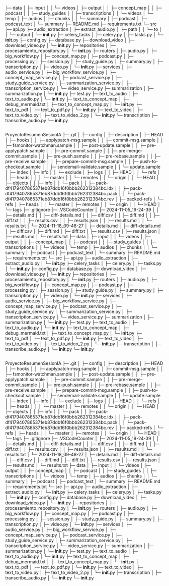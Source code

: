 ├─ data
│  ├─ input
│  │  └─ videos
│  ├─ output
│  │  ├─ concept_map
│  │  ├─ podcast
│  │  ├─ study_guides
│  │  ├─ transcriptions
│  │  └─ videos
│  └─ temp
│     ├─ audios
│     ├─ chunks
│     │  └─ summary
│     ├─ podcast
│     ├─ podcast_text
│     └─ summary
├─ README.md
├─ requirements.txt
└─ src
   ├─ api.py
   ├─ audio_extraction
   │  ├─ extract_audio.py
   │  ├─ path
   │  │  └─ to
   │  │     └─ output
   │  └─ __init__.py
   ├─ celery_tasks
   │  ├─ celery.py
   │  ├─ tasks.py
   │  └─ __init__.py
   ├─ config.py
   ├─ database.py
   ├─ download_video
   │  ├─ download_video.py
   │  └─ __init__.py
   ├─ repositories
   │  ├─ procesamiento_repository.py
   │  └─ __init__.py
   ├─ routers
   │  ├─ audio.py
   │  ├─ big_workflow.py
   │  ├─ concept_map.py
   │  ├─ podcast.py
   │  ├─ processing.py
   │  ├─ session.py
   │  ├─ study_guide.py
   │  ├─ summary.py
   │  ├─ transcription.py
   │  ├─ video.py
   │  └─ __init__.py
   ├─ services
   │  ├─ audio_service.py
   │  ├─ big_workflow_service.py
   │  ├─ concept_map_service.py
   │  ├─ podcast_service.py
   │  ├─ study_guide_service.py
   │  ├─ summarization_service.py
   │  ├─ transcription_service.py
   │  └─ video_service.py
   ├─ summarization
   │  ├─ summarization.py
   │  └─ __init__.py
   ├─ test.py
   ├─ text_to_audio
   │  ├─ text_to_audio.py
   │  └─ __init__.py
   ├─ text_to_concept_map
   │  ├─ debug_mermaid.txt
   │  ├─ text_to_concept_map.py
   │  └─ __init__.py
   ├─ text_to_pdf
   │  ├─ text_to_pdf.py
   │  └─ __init__.py
   ├─ text_to_video
   │  ├─ text_to_video.py
   │  ├─ text_to_video_2.py
   │  └─ __init__.py
   └─ transcription
      ├─ transcribe_audio.py
      └─ __init__.py

```
```
ProyectoResumenSesionIA
├─ .git
│  ├─ config
│  ├─ description
│  ├─ HEAD
│  ├─ hooks
│  │  ├─ applypatch-msg.sample
│  │  ├─ commit-msg.sample
│  │  ├─ fsmonitor-watchman.sample
│  │  ├─ post-update.sample
│  │  ├─ pre-applypatch.sample
│  │  ├─ pre-commit.sample
│  │  ├─ pre-merge-commit.sample
│  │  ├─ pre-push.sample
│  │  ├─ pre-rebase.sample
│  │  ├─ pre-receive.sample
│  │  ├─ prepare-commit-msg.sample
│  │  ├─ push-to-checkout.sample
│  │  ├─ sendemail-validate.sample
│  │  └─ update.sample
│  ├─ index
│  ├─ info
│  │  └─ exclude
│  ├─ logs
│  │  ├─ HEAD
│  │  └─ refs
│  │     ├─ heads
│  │     │  └─ master
│  │     └─ remotes
│  │        └─ origin
│  │           └─ HEAD
│  ├─ objects
│  │  ├─ info
│  │  └─ pack
│  │     ├─ pack-df4179407865371eb87ddb16f0bbb262312384bc.idx
│  │     ├─ pack-df4179407865371eb87ddb16f0bbb262312384bc.pack
│  │     └─ pack-df4179407865371eb87ddb16f0bbb262312384bc.rev
│  ├─ packed-refs
│  └─ refs
│     ├─ heads
│     │  └─ master
│     ├─ remotes
│     │  └─ origin
│     │     └─ HEAD
│     └─ tags
├─ .gitignore
├─ .VSCodeCounter
│  ├─ 2024-11-05_19-24-39
│  │  ├─ details.md
│  │  ├─ diff-details.md
│  │  ├─ diff.csv
│  │  ├─ diff.md
│  │  ├─ diff.txt
│  │  ├─ results.csv
│  │  ├─ results.json
│  │  ├─ results.md
│  │  └─ results.txt
│  └─ 2024-11-18_09-48-27
│     ├─ details.md
│     ├─ diff-details.md
│     ├─ diff.csv
│     ├─ diff.md
│     ├─ diff.txt
│     ├─ results.csv
│     ├─ results.json
│     ├─ results.md
│     └─ results.txt
├─ data
│  ├─ input
│  │  └─ videos
│  ├─ output
│  │  ├─ concept_map
│  │  ├─ podcast
│  │  ├─ study_guides
│  │  ├─ transcriptions
│  │  └─ videos
│  └─ temp
│     ├─ audios
│     ├─ chunks
│     │  └─ summary
│     ├─ podcast
│     ├─ podcast_text
│     └─ summary
├─ README.md
├─ requirements.txt
└─ src
   ├─ api.py
   ├─ audio_extraction
   │  ├─ extract_audio.py
   │  └─ __init__.py
   ├─ celery_tasks
   │  ├─ celery.py
   │  ├─ tasks.py
   │  └─ __init__.py
   ├─ config.py
   ├─ database.py
   ├─ download_video
   │  ├─ download_video.py
   │  └─ __init__.py
   ├─ repositories
   │  ├─ procesamiento_repository.py
   │  └─ __init__.py
   ├─ routers
   │  ├─ audio.py
   │  ├─ big_workflow.py
   │  ├─ concept_map.py
   │  ├─ podcast.py
   │  ├─ processing.py
   │  ├─ session.py
   │  ├─ study_guide.py
   │  ├─ summary.py
   │  ├─ transcription.py
   │  ├─ video.py
   │  └─ __init__.py
   ├─ services
   │  ├─ audio_service.py
   │  ├─ big_workflow_service.py
   │  ├─ concept_map_service.py
   │  ├─ podcast_service.py
   │  ├─ study_guide_service.py
   │  ├─ summarization_service.py
   │  ├─ transcription_service.py
   │  └─ video_service.py
   ├─ summarization
   │  ├─ summarization.py
   │  └─ __init__.py
   ├─ test.py
   ├─ text_to_audio
   │  ├─ text_to_audio.py
   │  └─ __init__.py
   ├─ text_to_concept_map
   │  ├─ debug_mermaid.txt
   │  ├─ text_to_concept_map.py
   │  └─ __init__.py
   ├─ text_to_pdf
   │  ├─ text_to_pdf.py
   │  └─ __init__.py
   ├─ text_to_video
   │  ├─ text_to_video.py
   │  ├─ text_to_video_2.py
   │  └─ __init__.py
   ├─ transcription
   │  ├─ transcribe_audio.py
   │  └─ __init__.py
   └─ __init__.py

```
```
ProyectoResumenSesionIA
├─ .git
│  ├─ config
│  ├─ description
│  ├─ HEAD
│  ├─ hooks
│  │  ├─ applypatch-msg.sample
│  │  ├─ commit-msg.sample
│  │  ├─ fsmonitor-watchman.sample
│  │  ├─ post-update.sample
│  │  ├─ pre-applypatch.sample
│  │  ├─ pre-commit.sample
│  │  ├─ pre-merge-commit.sample
│  │  ├─ pre-push.sample
│  │  ├─ pre-rebase.sample
│  │  ├─ pre-receive.sample
│  │  ├─ prepare-commit-msg.sample
│  │  ├─ push-to-checkout.sample
│  │  ├─ sendemail-validate.sample
│  │  └─ update.sample
│  ├─ index
│  ├─ info
│  │  └─ exclude
│  ├─ logs
│  │  ├─ HEAD
│  │  └─ refs
│  │     ├─ heads
│  │     │  └─ master
│  │     └─ remotes
│  │        └─ origin
│  │           └─ HEAD
│  ├─ objects
│  │  ├─ info
│  │  └─ pack
│  │     ├─ pack-df4179407865371eb87ddb16f0bbb262312384bc.idx
│  │     ├─ pack-df4179407865371eb87ddb16f0bbb262312384bc.pack
│  │     └─ pack-df4179407865371eb87ddb16f0bbb262312384bc.rev
│  ├─ packed-refs
│  └─ refs
│     ├─ heads
│     │  └─ master
│     ├─ remotes
│     │  └─ origin
│     │     └─ HEAD
│     └─ tags
├─ .gitignore
├─ .VSCodeCounter
│  ├─ 2024-11-05_19-24-39
│  │  ├─ details.md
│  │  ├─ diff-details.md
│  │  ├─ diff.csv
│  │  ├─ diff.md
│  │  ├─ diff.txt
│  │  ├─ results.csv
│  │  ├─ results.json
│  │  ├─ results.md
│  │  └─ results.txt
│  └─ 2024-11-18_09-48-27
│     ├─ details.md
│     ├─ diff-details.md
│     ├─ diff.csv
│     ├─ diff.md
│     ├─ diff.txt
│     ├─ results.csv
│     ├─ results.json
│     ├─ results.md
│     └─ results.txt
├─ data
│  ├─ input
│  │  └─ videos
│  ├─ output
│  │  ├─ concept_map
│  │  ├─ podcast
│  │  ├─ study_guides
│  │  ├─ transcriptions
│  │  └─ videos
│  └─ temp
│     ├─ audios
│     ├─ chunks
│     │  └─ summary
│     ├─ podcast
│     ├─ podcast_text
│     └─ summary
├─ README.md
├─ requirements.txt
└─ src
   ├─ api.py
   ├─ audio_extraction
   │  ├─ extract_audio.py
   │  └─ __init__.py
   ├─ celery_tasks
   │  ├─ celery.py
   │  ├─ tasks.py
   │  └─ __init__.py
   ├─ config.py
   ├─ database.py
   ├─ download_video
   │  ├─ download_video.py
   │  └─ __init__.py
   ├─ repositories
   │  ├─ procesamiento_repository.py
   │  └─ __init__.py
   ├─ routers
   │  ├─ audio.py
   │  ├─ big_workflow.py
   │  ├─ concept_map.py
   │  ├─ podcast.py
   │  ├─ processing.py
   │  ├─ session.py
   │  ├─ study_guide.py
   │  ├─ summary.py
   │  ├─ transcription.py
   │  ├─ video.py
   │  └─ __init__.py
   ├─ services
   │  ├─ audio_service.py
   │  ├─ big_workflow_service.py
   │  ├─ concept_map_service.py
   │  ├─ podcast_service.py
   │  ├─ study_guide_service.py
   │  ├─ summarization_service.py
   │  ├─ transcription_service.py
   │  └─ video_service.py
   ├─ summarization
   │  ├─ summarization.py
   │  └─ __init__.py
   ├─ test.py
   ├─ text_to_audio
   │  ├─ text_to_audio.py
   │  └─ __init__.py
   ├─ text_to_concept_map
   │  ├─ debug_mermaid.txt
   │  ├─ text_to_concept_map.py
   │  └─ __init__.py
   ├─ text_to_pdf
   │  ├─ text_to_pdf.py
   │  └─ __init__.py
   ├─ text_to_video
   │  ├─ text_to_video.py
   │  ├─ text_to_video_2.py
   │  └─ __init__.py
   ├─ transcription
   │  ├─ transcribe_audio.py
   │  └─ __init__.py
   └─ __init__.py

```